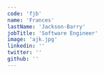 ```yaml
---
code: 'fjb'
name: 'Frances'
lastName: 'Jackson-Barry'
jobTitle: 'Software Engineer'
image: 'ajk.jpg'
linkedin: ''
twitter: ''
github: ''
---
```

